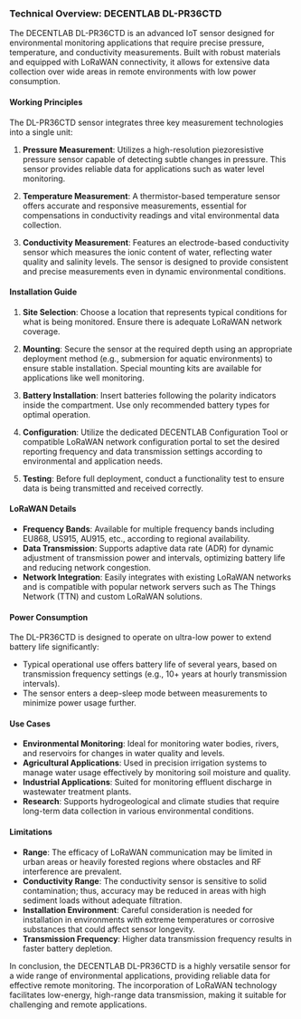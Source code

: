 ### Technical Overview: DECENTLAB DL-PR36CTD

The DECENTLAB DL-PR36CTD is an advanced IoT sensor designed for environmental monitoring applications that require precise pressure, temperature, and conductivity measurements. Built with robust materials and equipped with LoRaWAN connectivity, it allows for extensive data collection over wide areas in remote environments with low power consumption.

#### Working Principles

The DL-PR36CTD sensor integrates three key measurement technologies into a single unit:
1. **Pressure Measurement**: Utilizes a high-resolution piezoresistive pressure sensor capable of detecting subtle changes in pressure. This sensor provides reliable data for applications such as water level monitoring.
   
2. **Temperature Measurement**: A thermistor-based temperature sensor offers accurate and responsive measurements, essential for compensations in conductivity readings and vital environmental data collection.

3. **Conductivity Measurement**: Features an electrode-based conductivity sensor which measures the ionic content of water, reflecting water quality and salinity levels. The sensor is designed to provide consistent and precise measurements even in dynamic environmental conditions.

#### Installation Guide

1. **Site Selection**: Choose a location that represents typical conditions for what is being monitored. Ensure there is adequate LoRaWAN network coverage.

2. **Mounting**: Secure the sensor at the required depth using an appropriate deployment method (e.g., submersion for aquatic environments) to ensure stable installation. Special mounting kits are available for applications like well monitoring.

3. **Battery Installation**: Insert batteries following the polarity indicators inside the compartment. Use only recommended battery types for optimal operation.

4. **Configuration**: Utilize the dedicated DECENTLAB Configuration Tool or compatible LoRaWAN network configuration portal to set the desired reporting frequency and data transmission settings according to environmental and application needs.

5. **Testing**: Before full deployment, conduct a functionality test to ensure data is being transmitted and received correctly.

#### LoRaWAN Details

- **Frequency Bands**: Available for multiple frequency bands including EU868, US915, AU915, etc., according to regional availability.
- **Data Transmission**: Supports adaptive data rate (ADR) for dynamic adjustment of transmission power and intervals, optimizing battery life and reducing network congestion.
- **Network Integration**: Easily integrates with existing LoRaWAN networks and is compatible with popular network servers such as The Things Network (TTN) and custom LoRaWAN solutions.

#### Power Consumption

The DL-PR36CTD is designed to operate on ultra-low power to extend battery life significantly:
- Typical operational use offers battery life of several years, based on transmission frequency settings (e.g., 10+ years at hourly transmission intervals).
- The sensor enters a deep-sleep mode between measurements to minimize power usage further.

#### Use Cases

- **Environmental Monitoring**: Ideal for monitoring water bodies, rivers, and reservoirs for changes in water quality and levels.
- **Agricultural Applications**: Used in precision irrigation systems to manage water usage effectively by monitoring soil moisture and quality.
- **Industrial Applications**: Suited for monitoring effluent discharge in wastewater treatment plants.
- **Research**: Supports hydrogeological and climate studies that require long-term data collection in various environmental conditions.

#### Limitations

- **Range**: The efficacy of LoRaWAN communication may be limited in urban areas or heavily forested regions where obstacles and RF interference are prevalent.
- **Conductivity Range**: The conductivity sensor is sensitive to solid contamination; thus, accuracy may be reduced in areas with high sediment loads without adequate filtration.
- **Installation Environment**: Careful consideration is needed for installation in environments with extreme temperatures or corrosive substances that could affect sensor longevity.
- **Transmission Frequency**: Higher data transmission frequency results in faster battery depletion.

In conclusion, the DECENTLAB DL-PR36CTD is a highly versatile sensor for a wide range of environmental applications, providing reliable data for effective remote monitoring. The incorporation of LoRaWAN technology facilitates low-energy, high-range data transmission, making it suitable for challenging and remote applications.